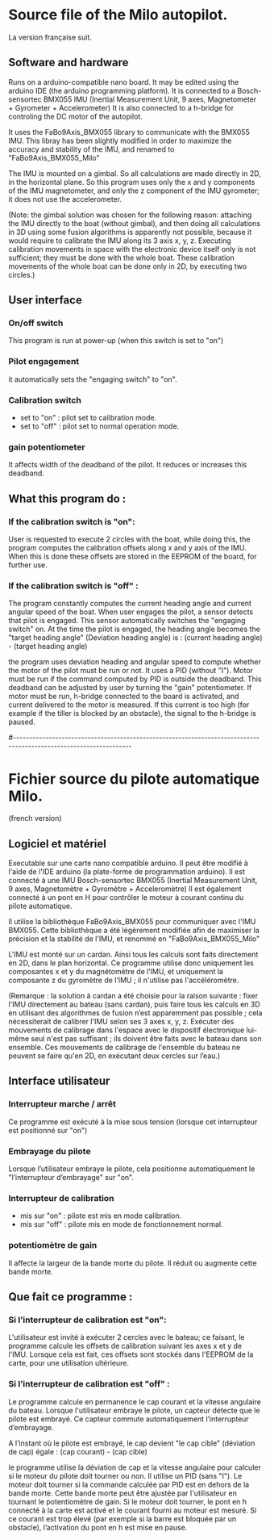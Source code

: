# Source file of the Milo autopilot.


La version française suit.


## Software and hardware

Runs on a arduino-compatible nano board.
It may be edited using the arduino IDE (the arduino programming platform).
It is connected to a Bosch-sensortec BMX055 IMU (Inertial Measurement Unit, 9 axes, Magnetometer + Gyrometer + Accelerometer)
It is also connected to a h-bridge for controling the DC motor of the autopilot.

It uses the FaBo9Axis_BMX055 library to communicate with the BMX055 IMU. This libray has been slightly modified in order to
maximize the accuracy and stability of the IMU, and renamed to "FaBo9Axis_BMX055_Milo"

The IMU is mounted on a gimbal. So all calculations are made directly in 2D, in the horizontal plane.
So this program uses only the x and y components of the IMU magnetometer, and only the z component of the IMU gyrometer; 
it does not use the accelerometer.

(Note:  the gimbal solution was chosen for the following reason: attaching the IMU directly to the boat (without gimbal), and then doing
all calculations in 3D using some fusion algorithms is apparently not possible, because it would require to calibrate the IMU
along its 3 axis x, y, z. Executing calibration movements in space with the electronic device itself only is not sufficient; they must be
done with the whole boat. These calibration movements of the whole boat can be done only in 2D, by executing two circles.)


## User interface

### On/off switch

This program is run at power-up (when this switch is set to "on")

### Pilot engagement

it automatically sets the "engaging switch" to "on".

### Calibration switch

- set to "on" : pilot set to calibration mode.
- set to "off" : pilot set to normal operation mode.

### gain potentiometer

It affects width of the deadband of the pilot. It reduces or increases this deadband.


## What this program do : 

### If the calibration switch is "on":

  User is requested to execute 2 circles with the boat, while doing this, the program computes the calibration offsets
  along x and y axis of the IMU. When this is done these offsets are stored in the EEPROM of the board, for further use.

### If the calibration switch is "off" :
  
  The program constantly computes the current heading angle and current angular speed of the boat.
  When user engages the pilot, a sensor detects that pilot is engaged. This sensor automatically switches the "engaging switch" on.
  At the time the pilot is engaged, the heading angle becomes the "target heading angle" 
  (Deviation heading angle) is :  (current heading angle) - (target heading angle)

  the program uses deviation heading and angular speed to compute whether the motor of the pilot must be run or not. It uses a PID (without "I"). 
  Motor must be run if the command computed by PID is outside the deadband. This deadband can be adjusted by user by turning the "gain" potentiometer.
  If motor must be run, h-bridge connected to the board is activated, and current delivered to the motor is measured.
  If this current is too high (for example if the tiller is blocked by an obstacle), the signal to the h-bridge is paused.



#------------------------------------------------------------------------------------------------------------------



# Fichier source du pilote automatique Milo.

(french version)


## Logiciel et matériel

Executable sur une carte nano compatible arduino.
Il peut être modifié à l'aide de l'IDE arduino (la plate-forme de programmation arduino).
Il est connecté à une IMU Bosch-sensortec BMX055 (Inertial Measurement Unit, 9 axes, Magnetomètre + Gyromètre + Acceleromètre)
Il est également connecté à un pont en H pour contrôler le moteur à courant continu du pilote automatique.

Il utilise la bibliothèque FaBo9Axis_BMX055 pour communiquer avec l'IMU BMX055. Cette bibliothèque a été légèrement modifiée afin de
maximiser la précision et la stabilité de l'IMU, et renommé en "FaBo9Axis_BMX055_Milo"

L'IMU est monté sur un cardan. Ainsi tous les calculs sont faits directement en 2D, dans le plan horizontal.
Ce programme utilise donc uniquement les composantes x et y du magnétomètre de l’IMU, et uniquement la composante z du gyromètre de l’IMU ;
il n'utilise pas l'accéléromètre.

(Remarque : la solution à cardan a été choisie pour la raison suivante : fixer l'IMU directement au bateau (sans cardan), puis faire
tous les calculs en 3D en utilisant des algorithmes de fusion n’est  apparemment pas possible ; cela nécessiterait de calibrer l'IMU
selon ses 3 axes x, y, z. Exécuter des mouvements de calibrage dans l'espace avec le dispositif électronique lui-même seul n'est pas suffisant ; ils doivent être faits avec le bateau dans son ensemble. Ces mouvements de calibrage de l'ensemble du bateau ne peuvent se faire qu'en 2D, en exécutant deux cercles sur l’eau.)


## Interface utilisateur

### Interrupteur marche / arrêt

Ce programme est exécuté à la mise sous tension (lorsque cet interrupteur est positionné sur "on")

### Embrayage du pilote

Lorsque l’utilisateur embraye le pilote, cela positionne automatiquement le "l’interrupteur d’embrayage" sur "on".

### Interrupteur de calibration

- mis sur "on" : pilote est mis en mode calibration.
- mis sur "off" : pilote mis en mode de fonctionnement normal.

### potentiomètre de gain

Il affecte la largeur de la bande morte du pilote. Il réduit ou augmente cette bande morte.


## Que fait ce programme :

### Si l’interrupteur de calibration est "on":

L'utilisateur est invité à exécuter 2 cercles avec le bateau; ce faisant, le programme calcule les offsets de calibration suivant les axes x et y de l'IMU. Lorsque cela est fait, ces offsets sont stockés dans l'EEPROM de la carte, pour une utilisation ultérieure.

### Si l’interrupteur de calibration est "off" :
  
Le programme calcule en permanence le cap courant et la vitesse angulaire du bateau.
Lorsque l'utilisateur embraye le pilote, un capteur détecte que le pilote est embrayé. Ce capteur commute automatiquement l’interrupteur d’embrayage.

A l’instant où le pilote est embrayé, le cap devient "le cap cible"
(déviation de cap) égale : (cap courant) - (cap cible)

le programme utilise la déviation de cap et la vitesse angulaire pour calculer si le moteur du pilote doit tourner ou non. Il utilise un PID (sans "I").
Le moteur doit tourner si la commande calculée par PID est en dehors de la bande morte. Cette bande morte peut être ajustée par l'utilisateur en tournant le potentiomètre de gain.
Si le moteur doit tourner, le pont en h connecté à la carte est activé et le courant fourni au moteur est mesuré.
Si ce courant est trop élevé (par exemple si la barre est bloquée par un obstacle), l’activation du pont en h est mise en pause.
